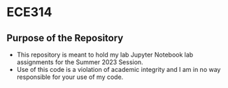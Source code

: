 # ECE314
## Purpose of the Repository
- This repository is meant to hold my lab Jupyter Notebook lab assignments for the Summer 2023 Session.
- Use of this code is a violation of academic integrity and I am in no way responsible for your use of my code.
